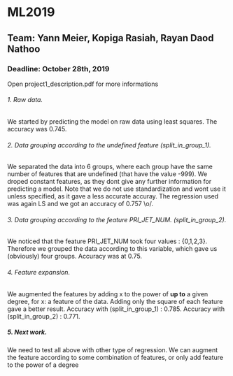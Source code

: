 # ML2019
## Team: Yann Meier, Kopiga Rasiah, Rayan Daod Nathoo
### Deadline: October 28th, 2019
Open project1_description.pdf for more informations

###### 1. Raw data.
We started by predicting the model on raw data using least squares. The accuracy was 0.745.
###### 2. Data grouping according to the undefined feature (split_in_group_1).
We separated the data into 6 groups, where each group have the same number of features that are undefined (that have the value -999). We droped constant features, as they dont give any further information for predicting a model. Note that we do not use standardization and wont use it unless specified, as it gave a less accurate accuray. The regression used was again LS and we got an accuracy of 0.757 \o/.
###### 3. Data grouping according to the feature PRI_JET_NUM. (split_in_group_2).
We noticed that the feature PRI_JET_NUM took four values : {0,1,2,3}. Therefore we grouped the data according to this variable, which gave us (obviously) four groups. Accuracy was at 0.75.
###### 4. Feature expansion.
We augmented the features by adding x to the power of **up to** a given degree, for x: a feature of the data. Adding only the square of each feature gave a better result. Accuracy with (split_in_group_1) : 0.785. Accuracy with (split_in_group_2) : 0.771. 
##### 5. Next work.
We need to test all above with other type of regression.
We can augment the feature according to some combination of features, or only add feature to the power of a degree

